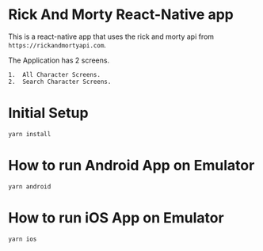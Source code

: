 # Rick And Morty React-Native app

This is a react-native app that uses the rick and morty api from 
```https://rickandmortyapi.com```.

The Application has 2 screens.
    
    1.  All Character Screens.
    2.  Search Character Screens.

# Initial Setup

```yarn install```

# How to run Android App on Emulator

```yarn android```

# How to run iOS App on Emulator

```yarn ios```


